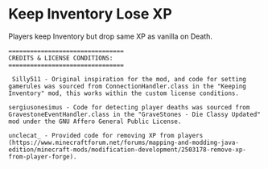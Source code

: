 # Keep Inventory Lose XP
Players keep Inventory but drop same XP as vanilla on Death.



    ================================
    CREDITS & LICENSE CONDITIONS:
    ================================

     Silly511 - Original inspiration for the mod, and code for setting gamerules was sourced from ConnectionHandler.class in the "Keeping Inventory" mod, this works within the custom license conditions.

	sergiusonesimus - Code for detecting player deaths was sourced from GravestoneEventHandler.class in the "GraveStones - Die Classy Updated" mod under the GNU Affero General Public License.

	unclecat_ - Provided code for removing XP from players (https://www.minecraftforum.net/forums/mapping-and-modding-java-edition/minecraft-mods/modification-development/2503178-remove-xp-from-player-forge).
